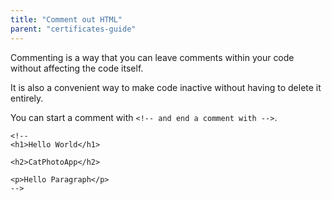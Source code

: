 ```yaml
---
title: "Comment out HTML"
parent: "certificates-guide"
---
```


Commenting is a way that you can leave comments within your code without affecting the code itself.

It is also a convenient way to make code inactive without having to delete it entirely.

You can start a comment with `<!-- and end a comment with -->`.

    <!--
    <h1>Hello World</h1>

    <h2>CatPhotoApp</h2>

    <p>Hello Paragraph</p>
    -->
